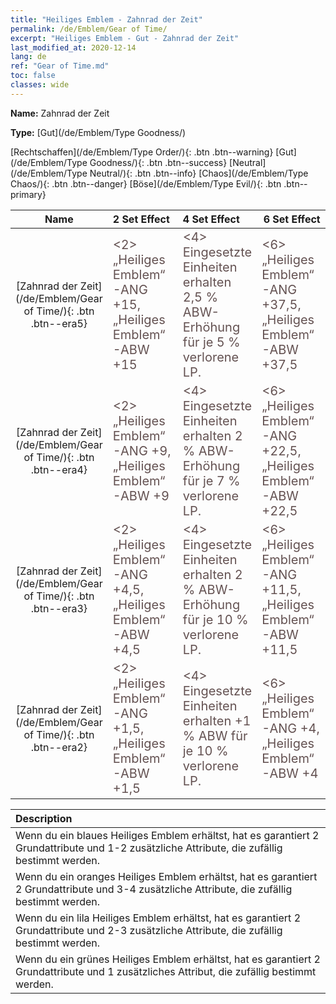 ```yaml
---
title: "Heiliges Emblem - Zahnrad der Zeit"
permalink: /de/Emblem/Gear of Time/
excerpt: "Heiliges Emblem - Gut - Zahnrad der Zeit"
last_modified_at: 2020-12-14
lang: de
ref: "Gear of Time.md"
toc: false
classes: wide
---
```


 **Name:** Zahnrad der Zeit

 **Type:** [Gut](/de/Emblem/Type Goodness/)

  [Rechtschaffen](/de/Emblem/Type Order/){: .btn .btn--warning}   [Gut](/de/Emblem/Type Goodness/){: .btn .btn--success}   [Neutral](/de/Emblem/Type Neutral/){: .btn .btn--info}   [Chaos](/de/Emblem/Type Chaos/){: .btn .btn--danger}   [Böse](/de/Emblem/Type Evil/){: .btn .btn--primary} 

  |         Name            |    2 Set Effect    |   4 Set Effect   | 6 Set Effect   | 
  |:-----------------------:|:-------------------|:-----------------|----------------| 
  | [Zahnrad der Zeit](/de/Emblem/Gear of Time/){: .btn .btn--era5} | <span style="color: #645252;font-size:20px"><2> „Heiliges Emblem“-ANG +15, „Heiliges Emblem“-ABW +15</span> | <span style="color: #645252;font-size:20px"><4> Eingesetzte Einheiten erhalten 2,5 % ABW-Erhöhung für je 5 % verlorene LP.</span> | <span style="color: #645252;font-size:20px"><6> „Heiliges Emblem“-ANG +37,5, „Heiliges Emblem“-ABW +37,5</span> | 
  | [Zahnrad der Zeit](/de/Emblem/Gear of Time/){: .btn .btn--era4} | <span style="color: #645252;font-size:20px"><2> „Heiliges Emblem“-ANG +9, „Heiliges Emblem“-ABW +9</span> | <span style="color: #645252;font-size:20px"><4> Eingesetzte Einheiten erhalten 2 % ABW-Erhöhung für je 7 % verlorene LP.</span> | <span style="color: #645252;font-size:20px"><6> „Heiliges Emblem“-ANG +22,5, „Heiliges Emblem“-ABW +22,5</span> | 
  | [Zahnrad der Zeit](/de/Emblem/Gear of Time/){: .btn .btn--era3} | <span style="color: #645252;font-size:20px"><2> „Heiliges Emblem“-ANG +4,5, „Heiliges Emblem“-ABW +4,5</span> | <span style="color: #645252;font-size:20px"><4> Eingesetzte Einheiten erhalten 2 % ABW-Erhöhung für je 10 % verlorene LP.</span> | <span style="color: #645252;font-size:20px"><6> „Heiliges Emblem“-ANG +11,5, „Heiliges Emblem“-ABW +11,5</span> | 
  | [Zahnrad der Zeit](/de/Emblem/Gear of Time/){: .btn .btn--era2} | <span style="color: #645252;font-size:20px"><2> „Heiliges Emblem“-ANG +1,5, „Heiliges Emblem“-ABW +1,5</span> | <span style="color: #645252;font-size:20px"><4> Eingesetzte Einheiten erhalten +1 % ABW für je 10 % verlorene LP.</span> | <span style="color: #645252;font-size:20px"><6> „Heiliges Emblem“-ANG +4, „Heiliges Emblem“-ABW +4</span> | 

  |         Description            | 
  |:-------------------------------|
  | Wenn du ein blaues Heiliges Emblem erhältst, hat es garantiert 2 Grundattribute und 1-2 zusätzliche Attribute, die zufällig bestimmt werden. |
  | Wenn du ein oranges Heiliges Emblem erhältst, hat es garantiert 2 Grundattribute und 3-4 zusätzliche Attribute, die zufällig bestimmt werden. |
  | Wenn du ein lila Heiliges Emblem erhältst, hat es garantiert 2 Grundattribute und 2-3 zusätzliche Attribute, die zufällig bestimmt werden. |
  | Wenn du ein grünes Heiliges Emblem erhältst, hat es garantiert 2 Grundattribute und 1 zusätzliches Attribut, die zufällig bestimmt werden. |
